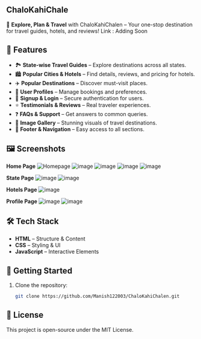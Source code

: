 ## ChaloKahiChale
🚀 **Explore, Plan & Travel** with ChaloKahiChalen – Your one-stop destination for travel guides, hotels, and reviews!
Link : Adding Soon

## 📌 Features
- 🏞️ **State-wise Travel Guides** – Explore destinations across all states.
- 🏙️ **Popular Cities & Hotels** – Find details, reviews, and pricing for hotels.
- ✈️ **Popular Destinations** – Discover must-visit places.
- 👤 **User Profiles** – Manage bookings and preferences.
- 🔐 **Signup & Login** – Secure authentication for users.
- ⭐ **Testimonials & Reviews** – Real traveler experiences.
- ❓ **FAQs & Support** – Get answers to common queries.
- 📸 **Image Gallery** – Stunning visuals of travel destinations.
- 📌 **Footer & Navigation** – Easy access to all sections.

## 🖼️ Screenshots
**Home Page**
![Homepage](https://github.com/user-attachments/assets/f9ec6e6c-0a36-41d7-9aa8-35aa3ecf2444)
![image](https://github.com/user-attachments/assets/9fcb6c1f-2c93-4cf1-82cf-78a77f130ae5)
![image](https://github.com/user-attachments/assets/c55e6a5c-8f46-410d-a926-bf8986901cba)
![image](https://github.com/user-attachments/assets/82916f33-b705-4ef6-a2a2-12c87f14b65f)
![image](https://github.com/user-attachments/assets/acc3c8f6-f0c5-41da-9260-335d52e1279b)

**State Page**
![image](https://github.com/user-attachments/assets/6a499b06-6e04-4904-b62a-a07e1dc2f051)
![image](https://github.com/user-attachments/assets/f247fb4d-9704-4054-91d5-8c61baa97a23)

**Hotels Page**
![image](https://github.com/user-attachments/assets/28209a4e-295f-4c05-b2cc-67a757213c64)

**Profile Page**
![image](https://github.com/user-attachments/assets/1539ca6a-45ea-4741-9195-6bc44778129a)
![image](https://github.com/user-attachments/assets/d599de68-5c05-4e37-82c3-b5fb647f1296)


## 🛠️ Tech Stack
- **HTML** – Structure & Content
- **CSS** – Styling & UI
- **JavaScript** – Interactive Elements

## 🚀 Getting Started
1. Clone the repository:  
   ```sh
   git clone https://github.com/Manish122003/ChaloKahiChalen.git

## 📜 License

This project is open-source under the MIT License.
